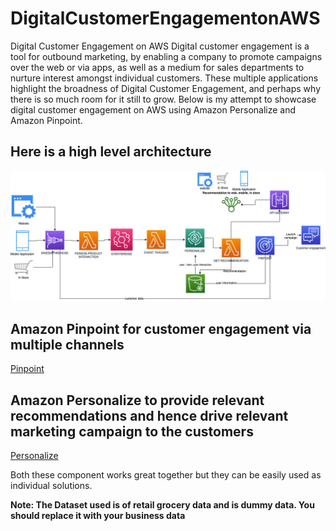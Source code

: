 # DigitalCustomerEngagementonAWS
Digital Customer Engagement on AWS
Digital customer engagement is a tool for outbound marketing, by enabling a company to promote campaigns over the web or via apps, as well as a medium for sales departments to nurture interest amongst individual customers. These multiple applications highlight the broadness of Digital Customer Engagement, and perhaps why there is so much room for it still to grow.
Below is my attempt to showcase digital customer engagement on AWS using Amazon Personalize and Amazon Pinpoint. 

## Here is a high level architecture

![Alt Text](https://github.com/neelamkoshiya/DigitalCustomerEngagementonAWS/blob/master/Images/DigitalCustomerEngagement_v1(1).jpg)

## Amazon Pinpoint for customer engagement via multiple channels
[Pinpoint](https://github.com/neelamkoshiya/DigitalCustomerEngagementonAWS/tree/master/Pinpoint)

## Amazon Personalize to provide relevant recommendations and  hence drive relevant marketing campaign to the customers
[Personalize](https://github.com/neelamkoshiya/DigitalCustomerEngagementonAWS/tree/master/Personalize)

Both these component works great together but they can be easily used as individual solutions. 

**Note: The Dataset used is of retail grocery data and is dummy data. You should replace it with your business data**
